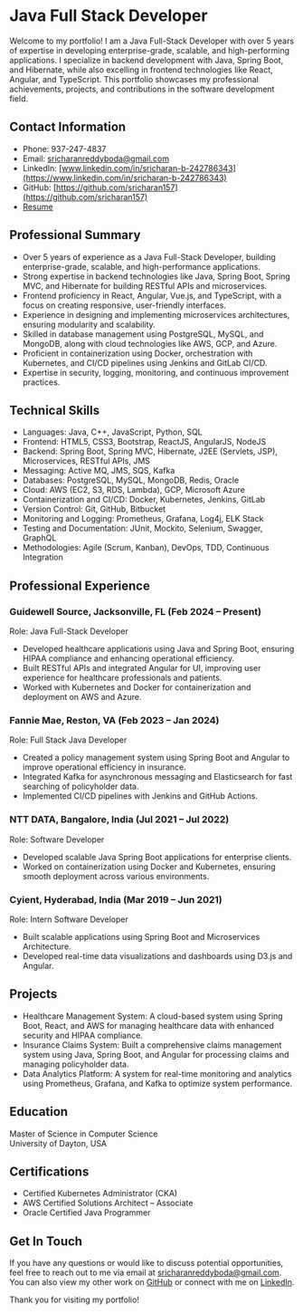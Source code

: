 # Java Full Stack Developer

Welcome to my portfolio! I am a Java Full-Stack Developer with over 5 years of expertise in developing enterprise-grade, scalable, and high-performing applications. I specialize in backend development with Java, Spring Boot, and Hibernate, while also excelling in frontend technologies like React, Angular, and TypeScript. This portfolio showcases my professional achievements, projects, and contributions in the software development field.

## Contact Information

- Phone: 937-247-4837  
- Email: [sricharanreddyboda@gmail.com](mailto:sricharanreddyboda@gmail.com)  
- LinkedIn: [www.linkedin.com/in/sricharan-b-242786343](https://www.linkedin.com/in/sricharan-b-242786343)  
- GitHub: [https://github.com/sricharan157](https://github.com/sricharan157)  
- [Resume](./images/sricharan_resume.pdf)

## Professional Summary

- Over 5 years of experience as a Java Full-Stack Developer, building enterprise-grade, scalable, and high-performance applications.  
- Strong expertise in backend technologies like Java, Spring Boot, Spring MVC, and Hibernate for building RESTful APIs and microservices.  
- Frontend proficiency in React, Angular, Vue.js, and TypeScript, with a focus on creating responsive, user-friendly interfaces.  
- Experience in designing and implementing microservices architectures, ensuring modularity and scalability.  
- Skilled in database management using PostgreSQL, MySQL, and MongoDB, along with cloud technologies like AWS, GCP, and Azure.  
- Proficient in containerization using Docker, orchestration with Kubernetes, and CI/CD pipelines using Jenkins and GitLab CI/CD.  
- Expertise in security, logging, monitoring, and continuous improvement practices.  

## Technical Skills

- Languages: Java, C++, JavaScript, Python, SQL  
- Frontend: HTML5, CSS3, Bootstrap, ReactJS, AngularJS, NodeJS  
- Backend: Spring Boot, Spring MVC, Hibernate, J2EE (Servlets, JSP), Microservices, RESTful APIs, JMS  
- Messaging: Active MQ, JMS, SQS, Kafka  
- Databases: PostgreSQL, MySQL, MongoDB, Redis, Oracle  
- Cloud: AWS (EC2, S3, RDS, Lambda), GCP, Microsoft Azure  
- Containerization and CI/CD: Docker, Kubernetes, Jenkins, GitLab  
- Version Control: Git, GitHub, Bitbucket  
- Monitoring and Logging: Prometheus, Grafana, Log4j, ELK Stack  
- Testing and Documentation: JUnit, Mockito, Selenium, Swagger, GraphQL  
- Methodologies: Agile (Scrum, Kanban), DevOps, TDD, Continuous Integration  

## Professional Experience

### Guidewell Source, Jacksonville, FL (Feb 2024 – Present)  
Role: Java Full-Stack Developer  
- Developed healthcare applications using Java and Spring Boot, ensuring HIPAA compliance and enhancing operational efficiency.  
- Built RESTful APIs and integrated Angular for UI, improving user experience for healthcare professionals and patients.  
- Worked with Kubernetes and Docker for containerization and deployment on AWS and Azure.  

### Fannie Mae, Reston, VA (Feb 2023 – Jan 2024)  
Role: Full Stack Java Developer  
- Created a policy management system using Spring Boot and Angular to improve operational efficiency in insurance.  
- Integrated Kafka for asynchronous messaging and Elasticsearch for fast searching of policyholder data.  
- Implemented CI/CD pipelines with Jenkins and GitHub Actions.  

### NTT DATA, Bangalore, India (Jul 2021 – Jul 2022)  
Role: Software Developer  
- Developed scalable Java Spring Boot applications for enterprise clients.  
- Worked on containerization using Docker and Kubernetes, ensuring smooth deployment across various environments.  

### Cyient, Hyderabad, India (Mar 2019 – Jun 2021)  
Role: Intern Software Developer  
- Built scalable applications using Spring Boot and Microservices Architecture.  
- Developed real-time data visualizations and dashboards using D3.js and Angular.  

## Projects

- Healthcare Management System: A cloud-based system using Spring Boot, React, and AWS for managing healthcare data with enhanced security and HIPAA compliance.  
- Insurance Claims System: Built a comprehensive claims management system using Java, Spring Boot, and Angular for processing claims and managing policyholder data.  
- Data Analytics Platform: A system for real-time monitoring and analytics using Prometheus, Grafana, and Kafka to optimize system performance.  

## Education

Master of Science in Computer Science  
University of Dayton, USA  

## Certifications

- Certified Kubernetes Administrator (CKA)  
- AWS Certified Solutions Architect – Associate  
- Oracle Certified Java Programmer  

## Get In Touch

If you have any questions or would like to discuss potential opportunities, feel free to reach out to me via email at [sricharanreddyboda@gmail.com](mailto:sricharanreddyboda@gmail.com). You can also view my other work on [GitHub](https://github.com/sricharan157) or connect with me on [LinkedIn](https://www.linkedin.com/in/sricharan-b-242786343).  

Thank you for visiting my portfolio!

